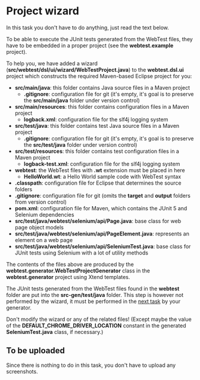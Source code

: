 # Project wizard

In this task you don't have to do anything, just read the text below.

To be able to execute the JUnit tests generated from the WebTest files, they have to be embedded in a proper project (see the **webtest.example** project).

To help you, we have added a wizard (**src/webtest/dsl/ui/wizard/WebTestProject.java**) to the **webtest.dsl.ui** project which constructs the required Maven-based Eclipse project for you:

* **src/main/java**: this folder contains Java source files in a Maven project
  * **.gitignore**: configuration file for git (it's empty, it's goal is to preserve the **src/main/java** folder under version control)
* **src/main/resources**: this folder contains configuration files in a Maven project
  * **logback.xml**: configuration file for the slf4j logging system
* **src/test/java**: this folder contains test Java source files in a Maven project
  * **.gitignore**: configuration file for git (it's empty, it's goal is to preserve the **src/test/java** folder under version control)
* **src/test/resources**: this folder contains test configuration files in a Maven project
  * **logback-test.xml**: configuration file for the slf4j logging system
* **webtest**: the WebTest files with **.wt** extension must be placed in here
  * **HelloWorld.wt**: a Hello World sample code with WebTest syntax
* **.classpath**: configuration file for Eclipse that determines the source folders
* **.gitignore**: configuration file for git (omits the **target** and **output** folders from version control)
* **pom.xml**: configuration file for Maven, which contains the JUnit 5 and Selenium dependencies
* **src/test/java/webtest/selenium/api/Page.java**: base class for web page object models
* **src/test/java/webtest/selenium/api/PageElement.java**: represents an element on a web page
* **src/test/java/webtest/selenium/api/SeleniumTest.java**: base class for JUnit tests using Selenium with a lot of utility methods

The contents of the files above are produced by the **webtest.generator.WebTestProjectGenerator** class in the **webtest.generator** project using Xtend templates.

The JUnit tests generated from the WebTest files found in the **webtest** folder are put into the **src-gen/test/java** folder. This step is however not performed by the wizard, it must be performed in the [next task](TaskCodeGeneration.md) by your generator.

Don't modify the wizard or any of the related files! (Except maybe the value of the **DEFAULT_CHROME_DRIVER_LOCATION** constant in the generated **SeleniumTest.java** class, if necessary.)

## To be uploaded

Since there is nothing to do in this task, you don't have to upload any screenshots.
